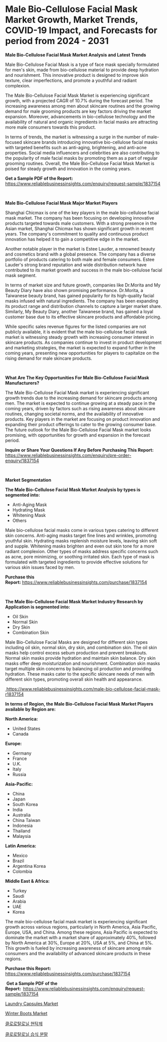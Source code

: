 <p><h1>Male Bio-Cellulose Facial Mask Market Growth, Market Trends, COVID-19 Impact, and Forecasts for period from 2024 - 2031</h1></p><p><strong>Male Bio-Cellulose Facial Mask Market Analysis and Latest Trends</strong></p>
<p><p>Male Bio-Cellulose Facial Mask is a type of face mask specially formulated for men's skin, made from bio-cellulose material to provide deep hydration and nourishment. This innovative product is designed to improve skin texture, clear imperfections, and promote a youthful and radiant complexion.</p><p>The Male Bio-Cellulose Facial Mask Market is experiencing significant growth, with a projected CAGR of 10.7% during the forecast period. The increasing awareness among men about skincare routines and the growing demand for male grooming products are key factors driving the market expansion. Moreover, advancements in bio-cellulose technology and the availability of natural and organic ingredients in facial masks are attracting more male consumers towards this product.</p><p>In terms of trends, the market is witnessing a surge in the number of male-focused skincare brands introducing innovative bio-cellulose facial masks with targeted benefits such as anti-aging, brightening, and anti-acne properties. Social media influencers and celebrities are also contributing to the popularity of male facial masks by promoting them as a part of regular grooming routines. Overall, the Male Bio-Cellulose Facial Mask Market is poised for steady growth and innovation in the coming years.</p></p>
<p><strong>Get a Sample PDF of the Report:&nbsp;</strong> <a href="https://www.reliablebusinessinsights.com/enquiry/request-sample/1837154">https://www.reliablebusinessinsights.com/enquiry/request-sample/1837154</a></p>
<p>&nbsp;</p>
<p><strong>Male Bio-Cellulose Facial Mask Major Market Players</strong></p>
<p><p>Shanghai Chicmax is one of the key players in the male bio-cellulose facial mask market. The company has been focusing on developing innovative products targeted towards male customers. With a strong presence in the Asian market, Shanghai Chicmax has shown significant growth in recent years. The company's commitment to quality and continuous product innovation has helped it to gain a competitive edge in the market.</p><p>Another notable player in the market is Estee Lauder, a renowned beauty and cosmetics brand with a global presence. The company has a diverse portfolio of products catering to both male and female consumers. Estee Lauder's strong brand reputation and wide distribution network have contributed to its market growth and success in the male bio-cellulose facial mask segment.</p><p>In terms of market size and future growth, companies like Dr.Morita and My Beauty Diary have also shown promising performance. Dr.Morita, a Taiwanese beauty brand, has gained popularity for its high-quality facial masks infused with natural ingredients. The company has been expanding its product range and distribution channels to capture a larger market share. Similarly, My Beauty Diary, another Taiwanese brand, has gained a loyal customer base due to its effective skincare products and affordable pricing.</p><p>While specific sales revenue figures for the listed companies are not publicly available, it is evident that the male bio-cellulose facial mask market is witnessing steady growth with increasing consumer interest in skincare products. As companies continue to invest in product development and marketing strategies, the market is expected to expand further in the coming years, presenting new opportunities for players to capitalize on the rising demand for male skincare products.</p></p>
<p>&nbsp;</p>
<p><strong>What Are The Key Opportunities For Male Bio-Cellulose Facial Mask Manufacturers?</strong></p>
<p><p>The Male Bio-Cellulose Facial Mask market is experiencing significant growth trends due to the increasing demand for skincare products among men. The market is expected to continue growing at a steady pace in the coming years, driven by factors such as rising awareness about skincare routines, changing societal norms, and the availability of innovative products. Key players in the market are focusing on product innovation and expanding their product offerings to cater to the growing consumer base. The future outlook for the Male Bio-Cellulose Facial Mask market looks promising, with opportunities for growth and expansion in the forecast period.</p></p>
<p><strong>Inquire or Share Your Questions If Any Before Purchasing This Report:</strong> <a href="https://www.reliablebusinessinsights.com/enquiry/pre-order-enquiry/1837154">https://www.reliablebusinessinsights.com/enquiry/pre-order-enquiry/1837154</a></p>
<p>&nbsp;</p>
<p><strong>Market Segmentation</strong></p>
<p><strong>The Male Bio-Cellulose Facial Mask Market Analysis by types is segmented into:</strong></p>
<p><ul><li>Anti-Aging Mask</li><li>Hydrating Mask</li><li>Whitening Mask</li><li>Others</li></ul></p>
<p><p>Male bio-cellulose facial masks come in various types catering to different skin concerns. Anti-aging masks target fine lines and wrinkles, promoting youthful skin. Hydrating masks replenish moisture levels, leaving skin soft and supple. Whitening masks brighten and even out skin tone for a more radiant complexion. Other types of masks address specific concerns such as acne, pore minimizing, or soothing irritated skin. Each type of mask is formulated with targeted ingredients to provide effective solutions for various skin issues faced by men.</p></p>
<p><strong>Purchase this Report:&nbsp;</strong><a href="https://www.reliablebusinessinsights.com/purchase/1837154">https://www.reliablebusinessinsights.com/purchase/1837154</a></p>
<p>&nbsp;</p>
<p><strong>The Male Bio-Cellulose Facial Mask Market Industry Research by Application is segmented into:</strong></p>
<p><ul><li>Oil Skin</li><li>Normal Skin</li><li>Dry Skin</li><li>Combination Skin</li></ul></p>
<p><p>Male Bio-Cellulose Facial Masks are designed for different skin types including oil skin, normal skin, dry skin, and combination skin. The oil skin masks help control excess sebum production and prevent breakouts. Normal skin masks provide hydration and maintain skin balance. Dry skin masks offer deep moisturization and nourishment. Combination skin masks target multiple skin concerns by balancing oil production and providing hydration. These masks cater to the specific skincare needs of men with different skin types, promoting overall skin health and appearance.</p></p>
<p><a href="https://www.reliablebusinessinsights.com/male-bio-cellulose-facial-mask-r1837154">&nbsp;https://www.reliablebusinessinsights.com/male-bio-cellulose-facial-mask-r1837154</a></p>
<p><strong>In terms of Region, the Male Bio-Cellulose Facial Mask Market Players available by Region are:</strong></p>
<p>
    <p> <strong> North America: </strong>
        <ul>
            <li>United States</li>
            <li>Canada</li>
        </ul>
        </p> 
    <p> <strong> Europe: </strong>
        <ul>
            <li>Germany</li>
            <li>France</li>
            <li>U.K.</li>
            <li>Italy</li>
            <li>Russia</li>
        </ul>
        </p> 
    <p> <strong> Asia-Pacific: </strong>
        <ul>
            <li>China</li>
            <li>Japan</li>
            <li>South Korea</li>
            <li>India</li>
            <li>Australia</li>
            <li>China Taiwan</li>
            <li>Indonesia</li>
            <li>Thailand</li>
            <li>Malaysia</li>
        </ul>
        </p> 
    <p> <strong> Latin America: </strong>
        <ul>
            <li>Mexico</li>
            <li>Brazil</li>
            <li>Argentina Korea</li>
            <li>Colombia</li>
        </ul>
        </p> 
    <p> <strong> Middle East & Africa: </strong>
        <ul>
            <li>Turkey</li>
            <li>Saudi</li>
            <li>Arabia</li>
            <li>UAE</li>
            <li>Korea</li>
        </ul>
    </p>
    </p>
<p><p>The male bio-cellulose facial mask market is experiencing significant growth across various regions, particularly in North America, Asia Pacific, Europe, USA, and China. Among these regions, Asia Pacific is expected to dominate the market with a market share of approximately 40%, followed by North America at 30%, Europe at 20%, USA at 5%, and China at 5%. This growth is fueled by increasing awareness of skincare among male consumers and the availability of advanced skincare products in these regions.</p></p>
<p><strong>Purchase this Report: </strong><a href="https://www.reliablebusinessinsights.com/purchase/1837154">https://www.reliablebusinessinsights.com/purchase/1837154</a></p>
<p>&nbsp;<strong>Get a Sample PDF of the Report:&nbsp;&nbsp;</strong><a href="https://www.reliablebusinessinsights.com/enquiry/request-sample/1837154">https://www.reliablebusinessinsights.com/enquiry/request-sample/1837154</a></p>
<p><strong></strong></p>
<p><p><a href="https://github.com/lubmix/Market-Research-Report-List-3/blob/main/laundry-capsules-market.md">Laundry Capsules Market</a></p><p><a href="https://github.com/Hazelklievgspy6vdcsmu106w/Market-Research-Report-List-3/blob/main/winter-boots-market.md">Winter Boots Market</a></p><p><a href="https://github.com/hxzi07639916/Market-Research-Report-List-2/blob/main/6381475153618.md">클로로탈로닐 현탁제</a></p><p><a href="https://github.com/Hubertstyenger6685/Market-Research-Report-List-2/blob/main/7777468153619.md">클로로탈로닐 습식 분말</a></p></p>